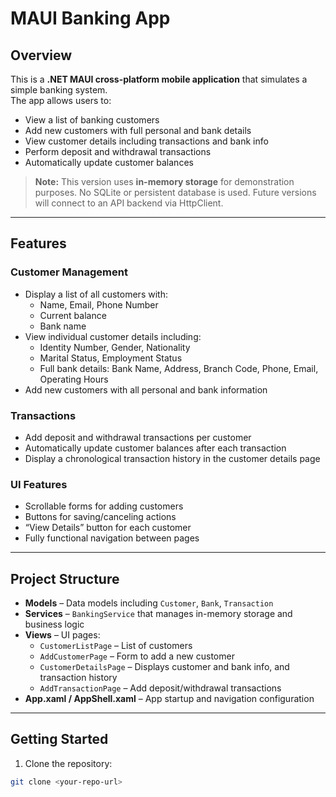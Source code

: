 ﻿# MAUI Banking App

## Overview

This is a **.NET MAUI cross-platform mobile application** that simulates a simple banking system.  
The app allows users to:

- View a list of banking customers
- Add new customers with full personal and bank details
- View customer details including transactions and bank info
- Perform deposit and withdrawal transactions
- Automatically update customer balances

> **Note:** This version uses **in-memory storage** for demonstration purposes. No SQLite or persistent database is used. Future versions will connect to an API backend via HttpClient.

---

## Features

### Customer Management

- Display a list of all customers with:
  - Name, Email, Phone Number
  - Current balance
  - Bank name
- View individual customer details including:
  - Identity Number, Gender, Nationality
  - Marital Status, Employment Status
  - Full bank details: Bank Name, Address, Branch Code, Phone, Email, Operating Hours
- Add new customers with all personal and bank information

### Transactions

- Add deposit and withdrawal transactions per customer
- Automatically update customer balances after each transaction
- Display a chronological transaction history in the customer details page

### UI Features

- Scrollable forms for adding customers
- Buttons for saving/canceling actions
- “View Details” button for each customer
- Fully functional navigation between pages

---

## Project Structure

- **Models** – Data models including `Customer`, `Bank`, `Transaction`  
- **Services** – `BankingService` that manages in-memory storage and business logic  
- **Views** – UI pages:
  - `CustomerListPage` – List of customers  
  - `AddCustomerPage` – Form to add a new customer  
  - `CustomerDetailsPage` – Displays customer and bank info, and transaction history  
  - `AddTransactionPage` – Add deposit/withdrawal transactions  
- **App.xaml / AppShell.xaml** – App startup and navigation configuration

---

## Getting Started

1. Clone the repository:

```bash
git clone <your-repo-url>
